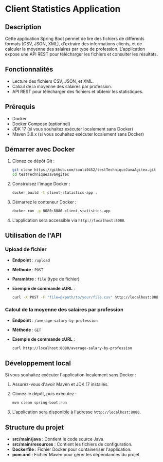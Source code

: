 # Client Statistics Application

## Description

Cette application Spring Boot permet de lire des fichiers de différents formats (CSV, JSON, XML), d'extraire des informations clients, et de calculer la moyenne des salaires par type de profession. L'application expose une API REST pour télécharger les fichiers et consulter les résultats.

## Fonctionnalités

- Lecture des fichiers CSV, JSON, et XML.
- Calcul de la moyenne des salaires par profession.
- API REST pour télécharger des fichiers et obtenir les statistiques.

## Prérequis

- Docker
- Docker Compose (optionnel)
- JDK 17 (si vous souhaitez exécuter localement sans Docker)
- Maven 3.8.x (si vous souhaitez exécuter localement sans Docker)

## Démarrer avec Docker

1. Clonez ce dépôt Git :

    ```bash
    git clone https://github.com/souli0452/testTechniqueJavaAgitex.git
    cd testTechniqueJavaAgitex
    ```

2. Construisez l'image Docker :

    ```bash
    docker build -t client-statistics-app .
    ```

3. Démarrez le conteneur Docker :

    ```bash
    docker run -p 8080:8080 client-statistics-app
    ```

4. L'application sera accessible via `http://localhost:8080`.

## Utilisation de l'API

### Upload de fichier

- **Endpoint** : `/upload`
- **Méthode** : `POST`
- **Paramètre** : `file` (type de fichier)
- **Exemple de commande cURL** :

    ```bash
    curl -X POST -F "file=@/path/to/your/file.csv" http://localhost:8080/upload
    ```

### Calcul de la moyenne des salaires par profession

- **Endpoint** : `/average-salary-by-profession`
- **Méthode** : `GET`
- **Exemple de commande cURL** :

    ```bash
    curl http://localhost:8080/average-salary-by-profession
    ```

## Développement local

Si vous souhaitez exécuter l'application localement sans Docker :

1. Assurez-vous d'avoir Maven et JDK 17 installés.

2. Clonez le dépôt, puis exécutez :

    ```bash
    mvn clean spring-boot:run
    ```

3. L'application sera disponible à l'adresse `http://localhost:8080`.

## Structure du projet

- **src/main/java** : Contient le code source Java.
- **src/main/resources** : Contient les fichiers de configuration.
- **Dockerfile** : Fichier Docker pour containeriser l'application.
- **pom.xml** : Fichier Maven pour gérer les dépendances du projet.

